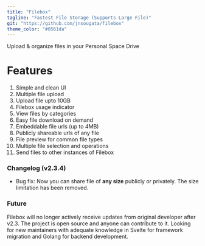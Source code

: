 ```yaml
---
title: "Filebox"
tagline: "Fastest File Storage (Supports Large File)"
git: "https://github.com/jnsougata/filebox"
theme_color: "#0561da"
---
```


Upload & organize files in your Personal Space Drive

# Features
1. Simple and clean UI
2. Multiple file upload
3. Upload file upto 10GB
4. Filebox usage indicator
5. View files by categories
6. Easy file download on demand
7. Embeddable file urls (up to 4MB)
8. Publicly shareable urls of any file
9. File preview for common file types
10. Multiple file selection and operations
11. Send files to other instances of Filebox

### Changelog (v2.3.4)
- Bug fix: Now you can share file of **any size** publicly or privately. The size limitation has been removed.
  
### Future 
Filebox will no longer actively receive updates from original developer after v2.3. The project is open source and anyone can contribute to it. Looking for new maintainers with adequate knowledge in Svelte for framework migration and Golang for backend development.